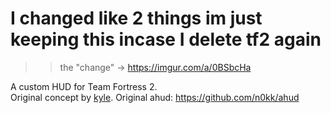 # I changed like 2 things im just keeping this incase I delete tf2 again
>> the "change" -> https://imgur.com/a/0BSbcHa

A custom HUD for Team Fortress 2.  
Original concept by [kyle](https://github.com/hikyle).
Original ahud: https://github.com/n0kk/ahud
